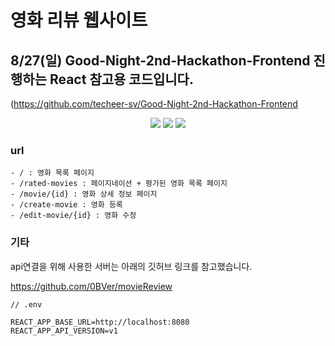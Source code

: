 # 영화 리뷰 웹사이트

## 8/27(일) Good-Night-2nd-Hackathon-Frontend 진행하는 React 참고용 코드입니다.
(https://github.com/techeer-sv/Good-Night-2nd-Hackathon-Frontend




<p align="center">
<img src="https://img.shields.io/badge/react-61DAFB?style=for-the-badge&logo=react&logoColor=black">
<img src="https://img.shields.io/badge/typescript-3178C6?style=for-the-badge&logo=TypeScript&logoColor=black">
<img src="https://img.shields.io/badge/Recoil-764ABC?style=for-the-badge&logo=Recoil&logoColor=purple">
</p>

### url

```
- / : 영화 목록 페이지
- /rated-movies : 페이지네이션 + 평가된 영화 목록 페이지
- /movie/{id} : 영화 상세 정보 페이지
- /create-movie : 영화 등록
- /edit-movie/{id} : 영화 수정
```

### 기타
api연결을 위해 사용한 서버는 아래의 깃허브 링크를 참고했습니다.

https://github.com/0BVer/movieReview

```
// .env

REACT_APP_BASE_URL=http://localhost:8080  
REACT_APP_API_VERSION=v1

```
